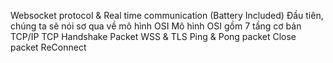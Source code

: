 Websocket protocol & Real time communication (Battery Included)
Đầu tiên, chúng ta sẽ nói sơ qua về mô hình OSI
Mô hình OSI gồm 7 tầng cơ bản
TCP/IP
TCP Handshake
Packet
WSS & TLS
Ping & Pong packet
Close packet
ReConnect
